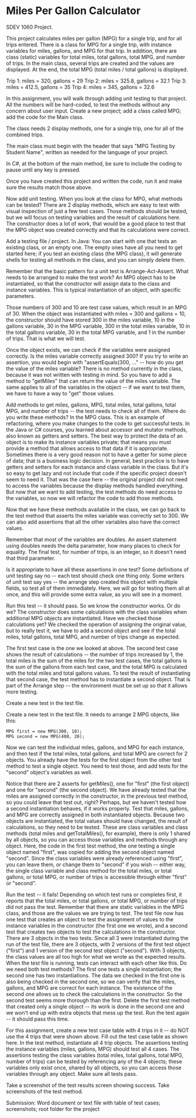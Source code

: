 # Miles Per Gallon Calculator
SDEV 1060 Project. 

This project calculates miles per gallon (MPG) for a single trip, and for all trips entered. There is a class for MPG for a single trip, with instance variables for miles, gallons, and MPG for that trip. In addition, there are class (static) variables for total miles, total gallons, total MPG, and number of trips. In the main class, several trips are created and the values are displayed. At the end, the total MPG (total miles / total gallons) is displayed.

Trip 1: miles = 320, gallons = 29
Trip 2: miles = 325.8, gallons = 32.1
Trip 3: miles = 412.5, gallons = 35
Trip 4: miles = 345, gallons = 32.6

In this assignment, you will walk through adding unit testing to that project. All the numbers will be hard-coded, to test the methods without any concern about user input.  Create a new project; add a class called MPG; add the code for the Main class.
 
 The class needs 2 display methods, one for a single trip, one for all of the combined trips.
 
 The main class must begin with the header that says "MPG Testing by Student Name", written as needed for the language of your project.
 
 In C#, at the bottom of the main method, be sure to include the coding to pause until any key is pressed.

Once you have created this project and written the code, run it and make sure the results match those above.

Now add unit testing. When you look at the class for MPG, what methods can be tested? There are 2 display methods, which are easy to test with visual inspection of just a few test cases. Those methods should be tested, but we will focus on testing variables and the result of calculations here. The constructor does a lot of work, that would be a good place to test that the MPG object was created correctly and that its calculations were correct.

Add a testing file / project. In Java: You can start with one that tests an existing class, or an empty one. The empty ones have all you need to get started here; if you test an existing class (the MPG class), it will generate shells for testing all methods in the class, and you can simply delete them.

Remember that the basic pattern for a unit test is Arrange-Act-Assert. What needs to be arranged to make the test work? An MPG object has to be instantiated, so that the constructor will assign data to the class and instance variables. This is typical instantiation of an object, with specific parameters.

Those numbers of 300 and 10 are test case values, which result in an MPG of 30. When the object was instantiated with miles = 300 and gallons = 10, the constructor should have stored 300 in the miles variable, 10 in the gallons variable, 30 in the MPG variable, 300 in the total miles variable, 10 in the total gallons variable, 30 in the total MPG variable, and 1 in the number of trips. That is what we will test.

Once the object exists, we can check if the variables were assigned correctly. Is the miles variable correctly assigned 300? If you try to write an assertion, you would begin with "assertEquals(300, ..." -- how do you get the value of the miles variable? There is no method currently in the class, because it was not written with testing in mind. So you have to add a method to "getMiles" that can return the value of the miles variable. The same applies to all of the variables in the object -- if we want to test them, we have to have a way to "get" those values. 

Add methods to get miles, gallons, MPG, total miles, total gallons, total MPG, and number of trips -- the test needs to check all of them. Where do you write these methods? In the MPG class. This is an example of refactoring, where you make changes to the code to get successful tests. In the Java or C# courses, you learned about accessor and mutator methods, also known as getters and setters. The best way to protect the data of an object is to make its instance variables private; that means you must provide a method that allows access to that data if it is appropriate. Sometimes there is a very good reason not to have a getter for some piece of data; that is a business logic decision. In general, best practice is to have getters and setters for each instance and class variable in the class. But it's so easy to get lazy and not include that code if the specific project doesn't seem to need it. That was the case here -- the original project did not need to access the variables because the display methods handled everything. But now that we want to add testing, the test methods do need access to the variables, so now we will refactor the code to add those methods.

Now that we have these methods available in the class, we can go back to the test method that asserts the miles variable was correctly set to 300. We can also add assertions that all the other variables also have the correct values.

Remember that most of the variables are doubles. An assert statement using doubles needs the delta parameter, how many places to check for equality. The final test, for number of trips, is an integer, so it doesn't need that third parameter.

Is it appropriate to have all these assertions in one test? Some definitions of unit testing say no -- each test should check one thing only. Some writers of unit test say yes -- the arrange step created this object with multiple fields, so test all of them immediately. Here, we will go for testing them all at once, and this will provide some extra value, as you will see in a moment.

Run this test -- it should pass. So we know the constructor works. Or do we? The constructor does some calculations with the class variables when additional MPG objects are instantiated. Have we checked those calculations yet? We checked the operation of assigning the original value, but to really test it, we have to add a second object and see if the total miles, total gallons, total MPG, and number of trips change as expected.

The first test case is the one we looked at above. The second test case shows the result of calculations -- the number of trips increased by 1, the total miles is the sum of the miles for the two test cases, the total gallons is the sum of the gallons from each test case, and the total MPG is calculated with the total miles and total gallons values. To test the result of instantiating that second case, the test method has to instantiate a second object. That is part of the Arrange step -- the environment must be set up so that it allows more testing.

Create a new test in the test file.

Create a new test in the test file. It needs to arrange 2 MPG objects, like this:

    MPG first = new MPG(300, 10);
    MPG second = new MPG(400, 20);

Now we can test the individual miles, gallons, and MPG for each instance, and then test if the total miles, total gallons, and total MPG are correct for 2 objects. You already have the tests for the first object from the other test method to test a single object. You need to test those, and add tests for the "second" object's variables as well. 

Notice that there are 2 asserts for getMiles(), one for "first" (the first object) and one for "second" (the second object). We have already tested that the miles are assigned correctly in the constructor, in the previous test method, so you could leave that test out, right? Perhaps, but we haven't tested how a second instantiation behaves, if it works properly. Test that miles, gallons, and MPG are correctly assigned in both instantiated objects. Because two objects are instantiated, the total values should have changed, the result of calculations, so they need to be tested. These are class variables and class methods (total miles and getTotalMiles(), for example), there is only 1 shared by all objects, so you can access those variables and methods through any object. Here, the code in the first test method, the one testing a single object named "first", was copied for adding the second object named "second". Since the class variables were already referenced using "first", you can leave them, or change them to "second" if you wish -- either way, the single class variable and class method for the total miles, or total gallons, or total MPG, or number of trips is accessible through either "first" or "second".

Run the test -- it fails! Depending on which test runs or completes first, it reports that the total miles, or total gallons, or total MPG, or number of trips did not pass the test.  Remember that there are static variables in the MPG class, and those are the values we are trying to test. The test file now has one test that creates an object to test the assignment of values to the instance variables in the constructor (the first one we wrote), and a second test that creates two objects to test the calculations in the constructor. There are 3 objects in the two tests. Since all 3 were instantiated during the run of the test file, there are 3 objects, with 2 versions of the first test object ("first") and 1 version of the second test object ("second"). With 3 objects, the class values are all too high for what we wrote as the expected results. When the test file is running, tests can interact with each other like this. Do we need both test methods? The first one tests a single instantiation; the second one has two instantiations. The data we checked in the first one is also being checked in the second one, so we can verify that the miles, gallons, and MPG are correct for each instance. The existence of the second one allows us to check the calculations in the constructor. So the second test seems more thorough than the first. Delete the first test method that created only a single object -- its work is done in the second one and we won't end up with extra objects that mess up the test. Run the test again -- it should pass this time.

For this assignment, create a new test case table with 4 trips in it -- do NOT use the 4 trips that were shown above. Fill out the test case table as shown here. In the test method, instantiate all 4 trip objects. The assertions testing the instance variables (miles, gallons, MPG) should test all 4 cases. The assertions testing the class variables (total miles, total gallons, total MPG, number of trips) can be tested by referencing any of the 4 objects; these variables only exist once, shared by all objects, so you can access those variables through any object. Make sure all tests pass.

Take a screenshot of the test results screen showing success. Take screenshots of the test method.

Submission: Word document or text file with table of test cases; screenshots; root folder for the project
